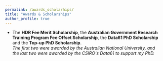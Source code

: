 ```yaml
---
permalink: /awards_scholarhips/
title: "Awards & Scholarships"
author_profile: true
---
```


* The <b>HDR Fee Merit Scholarship</b>, the <b>Australian Government Research Training Program Fee Offset Scholarship</b>, the <b>Data61 PhD Scholarship</b> and the <b>Top-up PhD Scholarship</b>.  
<i>The first two were awarded by the Australian National University, and the last two were awarded by the CSIRO's Data61 to support my PhD.</i>
